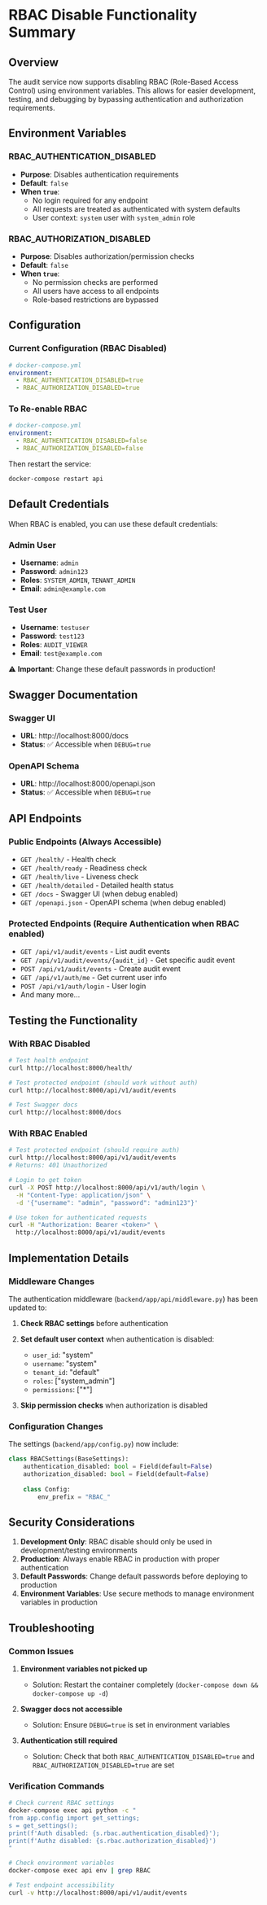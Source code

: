 # RBAC Disable Functionality Summary

## Overview
The audit service now supports disabling RBAC (Role-Based Access Control) using environment variables. This allows for easier development, testing, and debugging by bypassing authentication and authorization requirements.

## Environment Variables

### RBAC_AUTHENTICATION_DISABLED
- **Purpose**: Disables authentication requirements
- **Default**: `false`
- **When `true`**: 
  - No login required for any endpoint
  - All requests are treated as authenticated with system defaults
  - User context: `system` user with `system_admin` role

### RBAC_AUTHORIZATION_DISABLED
- **Purpose**: Disables authorization/permission checks
- **Default**: `false`
- **When `true`**:
  - No permission checks are performed
  - All users have access to all endpoints
  - Role-based restrictions are bypassed

## Configuration

### Current Configuration (RBAC Disabled)
```yaml
# docker-compose.yml
environment:
  - RBAC_AUTHENTICATION_DISABLED=true
  - RBAC_AUTHORIZATION_DISABLED=true
```

### To Re-enable RBAC
```yaml
# docker-compose.yml
environment:
  - RBAC_AUTHENTICATION_DISABLED=false
  - RBAC_AUTHORIZATION_DISABLED=false
```

Then restart the service:
```bash
docker-compose restart api
```

## Default Credentials

When RBAC is enabled, you can use these default credentials:

### Admin User
- **Username**: `admin`
- **Password**: `admin123`
- **Roles**: `SYSTEM_ADMIN`, `TENANT_ADMIN`
- **Email**: `admin@example.com`

### Test User
- **Username**: `testuser`
- **Password**: `test123`
- **Roles**: `AUDIT_VIEWER`
- **Email**: `test@example.com`

⚠️ **Important**: Change these default passwords in production!

## Swagger Documentation

### Swagger UI
- **URL**: http://localhost:8000/docs
- **Status**: ✅ Accessible when `DEBUG=true`

### OpenAPI Schema
- **URL**: http://localhost:8000/openapi.json
- **Status**: ✅ Accessible when `DEBUG=true`

## API Endpoints

### Public Endpoints (Always Accessible)
- `GET /health/` - Health check
- `GET /health/ready` - Readiness check
- `GET /health/live` - Liveness check
- `GET /health/detailed` - Detailed health status
- `GET /docs` - Swagger UI (when debug enabled)
- `GET /openapi.json` - OpenAPI schema (when debug enabled)

### Protected Endpoints (Require Authentication when RBAC enabled)
- `GET /api/v1/audit/events` - List audit events
- `GET /api/v1/audit/events/{audit_id}` - Get specific audit event
- `POST /api/v1/audit/events` - Create audit event
- `GET /api/v1/auth/me` - Get current user info
- `POST /api/v1/auth/login` - User login
- And many more...

## Testing the Functionality

### With RBAC Disabled
```bash
# Test health endpoint
curl http://localhost:8000/health/

# Test protected endpoint (should work without auth)
curl http://localhost:8000/api/v1/audit/events

# Test Swagger docs
curl http://localhost:8000/docs
```

### With RBAC Enabled
```bash
# Test protected endpoint (should require auth)
curl http://localhost:8000/api/v1/audit/events
# Returns: 401 Unauthorized

# Login to get token
curl -X POST http://localhost:8000/api/v1/auth/login \
  -H "Content-Type: application/json" \
  -d '{"username": "admin", "password": "admin123"}'

# Use token for authenticated requests
curl -H "Authorization: Bearer <token>" \
  http://localhost:8000/api/v1/audit/events
```

## Implementation Details

### Middleware Changes
The authentication middleware (`backend/app/api/middleware.py`) has been updated to:

1. **Check RBAC settings** before authentication
2. **Set default user context** when authentication is disabled:
   - `user_id`: "system"
   - `username`: "system"
   - `tenant_id`: "default"
   - `roles`: ["system_admin"]
   - `permissions`: ["*"]

3. **Skip permission checks** when authorization is disabled

### Configuration Changes
The settings (`backend/app/config.py`) now include:

```python
class RBACSettings(BaseSettings):
    authentication_disabled: bool = Field(default=False)
    authorization_disabled: bool = Field(default=False)
    
    class Config:
        env_prefix = "RBAC_"
```

## Security Considerations

1. **Development Only**: RBAC disable should only be used in development/testing environments
2. **Production**: Always enable RBAC in production with proper authentication
3. **Default Passwords**: Change default passwords before deploying to production
4. **Environment Variables**: Use secure methods to manage environment variables in production

## Troubleshooting

### Common Issues

1. **Environment variables not picked up**
   - Solution: Restart the container completely (`docker-compose down && docker-compose up -d`)

2. **Swagger docs not accessible**
   - Solution: Ensure `DEBUG=true` is set in environment variables

3. **Authentication still required**
   - Solution: Check that both `RBAC_AUTHENTICATION_DISABLED=true` and `RBAC_AUTHORIZATION_DISABLED=true` are set

### Verification Commands

```bash
# Check current RBAC settings
docker-compose exec api python -c "
from app.config import get_settings; 
s = get_settings(); 
print(f'Auth disabled: {s.rbac.authentication_disabled}'); 
print(f'Authz disabled: {s.rbac.authorization_disabled}')
"

# Check environment variables
docker-compose exec api env | grep RBAC

# Test endpoint accessibility
curl -v http://localhost:8000/api/v1/audit/events
```
